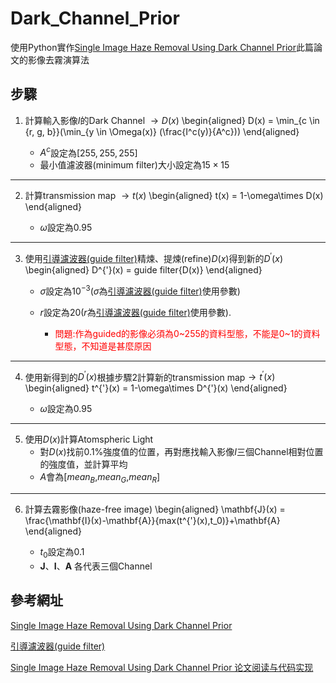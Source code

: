# Dark_Channel_Prior
使用Python實作[Single Image Haze Removal Using Dark Channel Prior](https://ieeexplore.ieee.org/document/5567108)此篇論文的影像去霧演算法


步驟
---
1. 計算輸入影像$I$的Dark Channel $\rightarrow D(x)$
    \begin{aligned}
    D(x) = \min_{c \in \{r, g, b\}}(\min_{y \in \Omega(x)} (\frac{I^c(y)}{A^c}))
    \end{aligned}


    * $A^c$設定為$[255,255,255]$
    * 最小值濾波器(minimum filter)大小設定為$15 \times 15$



---

2. 計算transmission map $\rightarrow t(x)$
    \begin{aligned}
    t(x) = 1-\omega\times D(x)
    \end{aligned}
    
    * $\omega$設定為$0.95$


---

3. 使用[引導濾波器(guide filter)](https://ieeexplore.ieee.org/document/6319316)精煉、提煉(refine)$D(x)$得到新的$D^{'}(x)$
    \begin{aligned}
    D^{'}(x) = guide filter\{D(x)\}
    \end{aligned}
    * $\sigma$設定為$10^{-3}$($\sigma$為[引導濾波器(guide filter)](https://ieeexplore.ieee.org/document/6319316)使用參數)
    * $r$設定為$20$($r$為[引導濾波器(guide filter)](https://ieeexplore.ieee.org/document/6319316)使用參數).
    
        * <span style="color:red">問題:作為guided的影像必須為0\~255的資料型態，不能是0\~1的資料型態，不知道是甚麼原因</span>


---

4. 使用新得到的$D^{'}(x)$根據步驟2計算新的transmission map$\rightarrow t^{'}(x)$
    \begin{aligned}
    t^{'}(x) = 1-\omega\times D^{'}(x)
    \end{aligned}
    
    * $\omega$設定為$0.95$


---

5. 使用$D(x)$計算Atomspheric Light
    * 對$D(x)$找前$0.1\%$強度值的位置，再對應找輸入影像$I$三個Channel相對位置的強度值，並計算平均
    * $A$會為[$mean_B$,$mean_G$,$mean_R$]


---

6. 計算去霧影像(haze-free image)
    \begin{aligned}
    \mathbf{J}(x) = \frac{\mathbf{I}(x)-\mathbf{A}}{max(t^{'}(x),t_0)}+\mathbf{A}
    \end{aligned}


    * $t_0$設定為$0.1$
    * $\mathbf{J}$、$\mathbf{I}$、$\mathbf{A}$ 各代表三個Channel




參考網址
---
[Single Image Haze Removal Using Dark Channel Prior](https://ieeexplore.ieee.org/document/5567108)

[引導濾波器(guide filter)](https://ieeexplore.ieee.org/document/6319316)

[Single Image Haze Removal Using Dark Channel Prior 论文阅读与代码实现](https://blog.csdn.net/qq_40755643/article/details/83347135)
